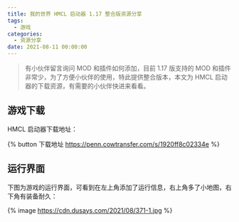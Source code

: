```yaml
---
title: 我的世界 HMCL 启动器 1.17 整合版资源分享
tags:
  - 游戏
categories:
  - 资源分享
date: 2021-08-11 00:00:00
---
```


> 有小伙伴留言询问 MOD 和插件如何添加，目前 1.17 版支持的 MOD 和插件非常少，为了方便小伙伴的使用，特此提供整合版本，本文为 HMCL 启动器的下载资源，有需要的小伙伴快进来看看。

<!-- more -->

## 游戏下载

HMCL 启动器下载地址：

{% button 下载地址 https://penn.cowtransfer.com/s/1920ff8c02334e %}

## 运行界面

下图为游戏的运行界面，可看到在左上角添加了运行信息，右上角多了小地图，右下角有装备耐久：

{% image https://cdn.dusays.com/2021/08/371-1.jpg %}
